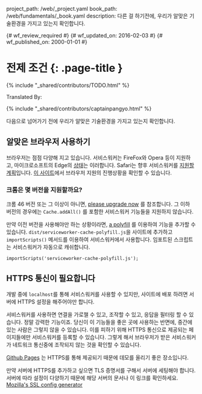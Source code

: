 project_path: /web/_project.yaml
book_path: /web/fundamentals/_book.yaml
description: 다른 걸 하기전에, 우리가 알맞은 기술환경을 가지고 있는지 확인합니다.

{# wf_review_required #}
{# wf_updated_on: 2016-02-03 #}
{# wf_published_on: 2000-01-01 #}

# 전제 조건 {: .page-title }

{% include "_shared/contributors/TODO.html" %}


Translated By: 

{% include "_shared/contributors/captainpangyo.html" %}



다음으로 넘어가기 전에 우리가 알맞은 기술환경을 가지고 있는지 확인합니다.

## 알맞은 브라우저 사용하기

브라우저는 점점 다양해 지고 있습니다. 서비스워커는 FireFox와 Opera 등이 지원하고,
마이크로소프트의 Edge의 [상태](https://dev.windows.com/en-us/microsoft-edge/platform/status/serviceworker)는 이러합니다.
Safari는 향후 서비스워커를 [지원할 계획](https://trac.webkit.org/wiki/FiveYearPlanFall2015)입니다.
[이 사이트](https://trac.webkit.org/wiki/FiveYearPlanFall2015)에서 브라우저 지원의 진행상황을 확인할 수 있습니다.

### 크롬은 몇 버전을 지원할까요?

크롬 46 버전 또는 그 이상이 아니면, [please upgrade now](https://support.google.com/chrome/answer/95414) 를 참조합니다.
그 이하 버전의 경우에는 `Cache.addAll()` 를 포함한 서비스워커 기능들을 지원하지 않습니다.

만약 이전 버전을 사용해야만 하는 상황이라면, [a polyfill](https://github.com/coonsta/cache-polyfill) 를 이용하여
기능을 추가할 수 있습니다. `dist/serviceworker-cache-polyfill.js`을 사이트에 추가하고 `importScripts()` 메서드를 이용하여
서비스워커에서 사용합니다. 임포트된 스크립트는 서비스워커가 자동으로 캐쉬합니다.


    importScripts('serviceworker-cache-polyfill.js');
    

## HTTPS 통신이 필요합니다

개발 중에 `localhost`를 통해 서비스워커를 사용할 수 있지만,
사이트에 배포 하려면 서버에 HTTPS 설정을 해주어야만 합니다.

서비스워커를 사용하면 연결을 가로챌 수 있고, 조작할 수 있고, 응답을 필터링 할 수 있습니다.
정말 강력한 기능이죠. 당신이 이 기능들을 좋은 곳에 사용하는 반면에, 중간에 있는 사람은 그렇지 않을 수 있습니다.
이를 피하기 위해 HTTPS 통신으로 제공되는 페이지들에만 서비스워커를 등록할 수 있습니다.
그렇게 해서 브라우저가 받은 서비스워커가 네트워크 통신중에 조작되지 않는 것을 확인할 수 있습니다.

[Github Pages](https://pages.github.com/) 는 HTTPS를 통해 제공되기 때문에 데모를 올리기 좋은 장소입니다.

만약 서버에 HTTPS를 추가하고 싶으면 TLS 증명서를 구해서 서버에 세팅해야 합니다.
서버에 따라 설정이 다양하기 때문에 해당 서버의 문서나 이 링크를 확인하세요. [Mozilla's SSL config generator](https://mozilla.github.io/server-side-tls/ssl-config-generator/)
